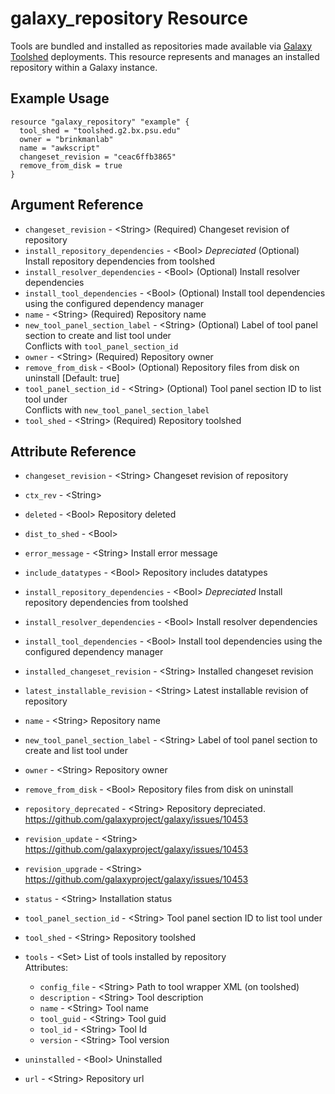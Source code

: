# galaxy_repository Resource

Tools are bundled and installed as repositories made available via [Galaxy Toolshed](https://toolshed.g2.bx.psu.edu/) deployments. This resource represents and manages an installed repository within a Galaxy instance.

## Example Usage

```hcl
resource "galaxy_repository" "example" {
  tool_shed = "toolshed.g2.bx.psu.edu"
  owner = "brinkmanlab"
  name = "awkscript"
  changeset_revision = "ceac6ffb3865"
  remove_from_disk = true
}
```

## Argument Reference

* `changeset_revision` - &lt;String&gt; (Required) Changeset revision of repository  
* `install_repository_dependencies` - &lt;Bool&gt; *Depreciated* (Optional) Install repository dependencies from toolshed  
* `install_resolver_dependencies` - &lt;Bool&gt; (Optional) Install resolver dependencies  
* `install_tool_dependencies` - &lt;Bool&gt; (Optional) Install tool dependencies using the configured dependency manager  
* `name` - &lt;String&gt; (Required) Repository name  
* `new_tool_panel_section_label` - &lt;String&gt; (Optional) Label of tool panel section to create and list tool under  
  Conflicts with `tool_panel_section_id`  
* `owner` - &lt;String&gt; (Required) Repository owner  
* `remove_from_disk` - &lt;Bool&gt; (Optional) Repository files from disk on uninstall \[Default: true]  
* `tool_panel_section_id` - &lt;String&gt; (Optional) Tool panel section ID to list tool under  
  Conflicts with `new_tool_panel_section_label`  
* `tool_shed` - &lt;String&gt; (Required) Repository toolshed  


## Attribute Reference

* `changeset_revision` - &lt;String&gt; Changeset revision of repository  
* `ctx_rev` - &lt;String&gt;   
* `deleted` - &lt;Bool&gt; Repository deleted  
* `dist_to_shed` - &lt;Bool&gt;   
* `error_message` - &lt;String&gt; Install error message  
* `include_datatypes` - &lt;Bool&gt; Repository includes datatypes  
* `install_repository_dependencies` - &lt;Bool&gt; *Depreciated* Install repository dependencies from toolshed  
* `install_resolver_dependencies` - &lt;Bool&gt; Install resolver dependencies  
* `install_tool_dependencies` - &lt;Bool&gt; Install tool dependencies using the configured dependency manager  
* `installed_changeset_revision` - &lt;String&gt; Installed changeset revision  
* `latest_installable_revision` - &lt;String&gt; Latest installable revision of repository  
* `name` - &lt;String&gt; Repository name  
* `new_tool_panel_section_label` - &lt;String&gt; Label of tool panel section to create and list tool under  
* `owner` - &lt;String&gt; Repository owner  
* `remove_from_disk` - &lt;Bool&gt; Repository files from disk on uninstall  
* `repository_deprecated` - &lt;String&gt; Repository depreciated. https://github.com/galaxyproject/galaxy/issues/10453  
* `revision_update` - &lt;String&gt; https://github.com/galaxyproject/galaxy/issues/10453  
* `revision_upgrade` - &lt;String&gt; https://github.com/galaxyproject/galaxy/issues/10453  
* `status` - &lt;String&gt; Installation status  
* `tool_panel_section_id` - &lt;String&gt; Tool panel section ID to list tool under  
* `tool_shed` - &lt;String&gt; Repository toolshed  
* `tools` - &lt;Set&gt; List of tools installed by repository  
  Attributes:  
  * `config_file` - &lt;String&gt; Path to tool wrapper XML (on toolshed)  
  * `description` - &lt;String&gt; Tool description  
  * `name` - &lt;String&gt; Tool name  
  * `tool_guid` - &lt;String&gt; Tool guid  
  * `tool_id` - &lt;String&gt; Tool Id  
  * `version` - &lt;String&gt; Tool version  

* `uninstalled` - &lt;Bool&gt; Uninstalled  
* `url` - &lt;String&gt; Repository url  

